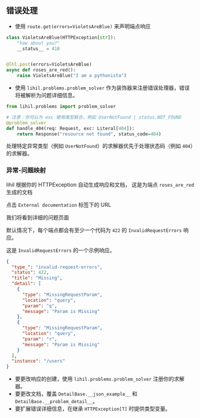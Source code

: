 ## 错误处理

- 使用 `route.get(errors=VioletsAreBlue)` 来声明端点响应

```python
class VioletsAreBlue(HTTPException[str]):
    "how about you?"
    __status__ = 418


@lhl.post(errors=VioletsAreBlue)
async def roses_are_red():
    raise VioletsAreBlue("I am a pythonista")
```

- 使用 `lihil.problems.problem_solver` 作为装饰器来注册错误处理器，错误将被解析为问题详细信息。

```python
from lihil.problems import problem_solver

# 注意：你可以为 exc 使用类型联合，例如 UserNotFound | status.NOT_FOUND
@problem_solver
def handle_404(req: Request, exc: Literal[404]):
    return Response("resource not found", status_code=404)
```

处理特定异常类型（例如 `UserNotFound`）的求解器优先于处理状态码（例如 `404`）的求解器。

### 异常-问题映射

lihil 根据你的 HTTPException 自动生成响应和文档，
这是为端点 `roses_are_red` 生成的文档

<!-- ![roses_are_red](./images/roses_are_red_link.png) -->

点击 `External documentation` 标签下的 URL

我们将看到详细的问题页面

<!-- ![problem page](./images/roses_are_red_problempage.png) -->

默认情况下，每个端点都会有至少一个代码为 `422` 的 `InvalidRequestErrors` 响应。

这是 `InvalidRequestErrors` 的一个示例响应。

```json
{
  "type_": "invalid-request-errors",
  "status": 422,
  "title": "Missing",
  "detail": [
    {
      "type": "MissingRequestParam",
      "location": "query",
      "param": "q",
      "message": "Param is Missing"
    },
    {
      "type": "MissingRequestParam",
      "location": "query",
      "param": "r",
      "message": "Param is Missing"
    }
  ],
  "instance": "/users"
}
```

- 要更改响应的创建，使用 `lihil.problems.problem_solver` 注册你的求解器。
- 要更改文档，覆盖 `DetailBase.__json_example__` 和 `DetailBase.__problem_detail__`。
- 要扩展错误详细信息，在继承 `HTTPException[T]` 时提供类型变量。